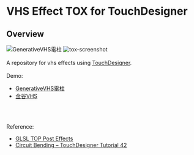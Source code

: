 # VHS Effect TOX for TouchDesigner
## Overview

![GenerativeVHS電柱](https://user-images.githubusercontent.com/9309605/198350397-0f0e93b7-d931-4be6-9485-b373ec8e8cc8.jpg)
![tox-screenshot](https://user-images.githubusercontent.com/9309605/198350632-41391f83-0f6d-4d92-bb1c-0021897226ff.png)
<br>
<br>
A repository for vhs effects using [TouchDesigner](https://derivative.ca/).
<br>
<br>
Demo:
 - [GenerativeVHS電柱](https://youtu.be/8Y6l8Y19mgI)
  - [金谷VHS](https://youtu.be/uSyrB9XF7OU)
<br>
<br>

Reference:
- [GLSL TOP Post Effects](https://youtu.be/RFomr3rVoBY)
- [Circuit Bending – TouchDesigner Tutorial 42](https://youtu.be/mAp_wxuuw_U)